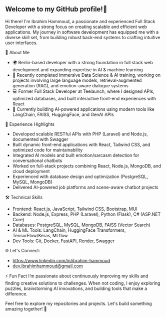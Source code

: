 ## Welcome to my GitHub profile!👋

Hi there! I'm Ibrahim Hammoud, a passionate and experienced Full Stack Developer with a strong focus on creating scalable and efficient web applications. My journey in software development has equipped me with a diverse skill set, from building robust back-end systems to crafting intuitive user interfaces.

🌟 About Me

- 🌍 Berlin-based developer with a strong foundation in full stack web development and expanding expertise in AI & machine learning
- 🤖 Recently completed immersive Data Science & AI training, working on projects involving large language models, retrieval-augmented generation (RAG), and emotion-aware dialogue systems
- 💻 Former Full Stack Developer at Teelaunch, where I designed APIs, optimized databases, and built interactive front-end experiences with React
- 🚀 Currently building AI-powered applications using modern tools like LangChain, FAISS, HuggingFace, and GenAI APIs

💼 Experience Highlights

- Developed scalable RESTful APIs with PHP (Laravel) and Node.js, documented with Swagger
- Built dynamic front-end applications with React, Tailwind CSS, and optimized code for maintainability
- Integrated AI models and built emotion/sarcasm detection for conversational chatbots
- Worked on full-stack projects combining React, Node.js, MongoDB, and cloud deployment
- Experienced with database design and optimization (PostgreSQL, MySQL, MongoDB)
- Delivered AI-powered job platforms and scene-aware chatbot projects

🛠️ Technical Skills

- Frontend: React.js, JavaScript, Tailwind CSS, Bootstrap, MUI
- Backend: Node.js, Express, PHP (Laravel), Python (Flask), C# (ASP.NET Core)
- Databases: PostgreSQL, MySQL, MongoDB, FAISS (Vector Search)
- AI & ML Tools: LangChain, HuggingFace Transformers, TensorFlow/Keras, MLflow
- Dev Tools: Git, Docker, FastAPI, Render, Swagger

🌐 Let's Connect:
- https://www.linkedin.com/in/ibrahim-hammoud
- dev.ibrahimhammoud@gmail.com

⚡ Fun Fact
I’m passionate about continuously improving my skills and finding creative solutions to challenges. When not coding, I enjoy exploring puzzles, brainstorming AI innovations, and building tools that make a difference.

Feel free to explore my repositories and projects. Let's build something amazing together! 🚀


<!--
**IbrahimHam/IbrahimHam** is a ✨ _special_ ✨ repository because its `README.md` (this file) appears on your GitHub profile.

Here are some ideas to get you started:

- 🔭 I’m currently working on ...
- 🌱 I’m currently learning ...
- 👯 I’m looking to collaborate on ...
- 🤔 I’m looking for help with ...
- 💬 Ask me about ...
- 📫 How to reach me: ...
- 😄 Pronouns: ...
- ⚡ Fun fact: ...
-->
